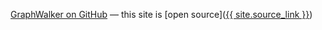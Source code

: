 

[GraphWalker on GitHub](https://github.com/GraphWalker)
&mdash;
this site is [open source]([{{ site.source_link }}](https://github.com/GraphWalker/graphwalker.github.io))

